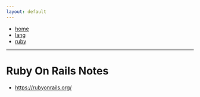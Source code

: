 ```yaml
---
layout: default
---
```

- [home](/index.md)
- [lang](/lang.md)
- [ruby](/lang-ruby.md)
---
# Ruby On Rails Notes
- https://rubyonrails.org/
